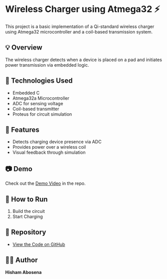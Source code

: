 # Wireless Charger using Atmega32 ⚡

This project is a basic implementation of a Qi-standard wireless charger using Atmega32 microcontroller and a coil-based transmission system.

## 💡 Overview
The wireless charger detects when a device is placed on a pad and initiates power transmission via embedded logic.

## 🔧 Technologies Used
- Embedded C
- Atmega32a Microcontroller
- ADC for sensing voltage
- Coil-based transmitter
- Proteus for circuit simulation

## 🧠 Features
- Detects charging device presence via ADC
- Provides power over a wireless coil
- Visual feedback through simulation

## 📷 Demo
Check out the [Demo Video](https://github.com/HishamAbosena/WirelessCharger_Atmega32/tree/main/Videos) in the repo.

## 📁 How to Run
1. Build the circuit
2. Start Charging

## 📎 Repository
- [View the Code on GitHub](https://github.com/HishamAbosena/WirelessCharger_Atmega32)

## 👨‍💻 Author
**Hisham Abosena**
